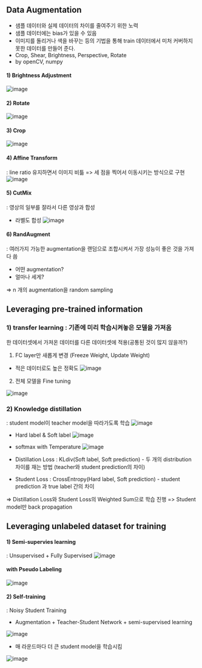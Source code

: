 ## Data Augmentation
- 샘플 데이터와 실제 데이터의 차이를 줄여주기 위한 노력  
- 샘플 데이터에는 bias가 있을 수 있음  
- 이미지를 돌리거나 색을 바꾸는 등의 기법을 통해 train 데이터에서 미처 커버하지 못한 데이터를 만들어 준다.
- Crop, Shear, Brightness, Perspective, Rotate
- by openCV, numpy

#### 1) Brightness Adjustment
![image](https://user-images.githubusercontent.com/51853700/132299654-87f64d2b-3834-420c-88da-e0c45ad645b3.png)

#### 2) Rotate
![image](https://user-images.githubusercontent.com/51853700/132299716-c16efd38-b6c4-4505-9d2d-a3239a7e267e.png)

#### 3) Crop
![image](https://user-images.githubusercontent.com/51853700/132299782-36c563c7-cf66-4b42-b431-07f55471c135.png)

#### 4) Affine Transform
: line ratio 유지하면서 이미지 비틂 => 세 점을 찍어서 이동시키는 방식으로 구현
![image](https://user-images.githubusercontent.com/51853700/132299953-b33e0e60-8896-4f61-ac07-b7360d29aace.png)

#### 5) CutMix
: 영상의 일부를 잘라서 다른 영상과 합성 
* 라벨도 합성
![image](https://user-images.githubusercontent.com/51853700/132300056-ff196249-9628-4361-8bf2-3c1d434d04a3.png)

#### 6) RandAugment
: 여러가지 가능한 augmentation을 랜덤으로 조합시켜서 가장 성능이 좋은 것을 가져다 씀
* 어떤 augmentation?
* 얼마나 세게?

=> n 개의 augmentation을 random sampling





## Leveraging pre-trained information
 
### 1) transfer learning : 기존에 미리 학습시켜놓은 모델을 가져옴  
한 데이터셋에서 가져온 데이터를 다른 데이터셋에 적용(공통된 것이 많지 않을까?)


1) FC layer만 새롭게 변경 (Freeze Weight, Update Weight)
- 적은 데이터로도 높은 정확도
![image](https://user-images.githubusercontent.com/51853700/132296417-e44fb47b-902b-40b5-8a9b-09f793798fcc.png)

2) 전체 모델을 Fine tuning 

![image](https://user-images.githubusercontent.com/51853700/132296322-a0f4bb79-bd14-44f9-945e-bbbe2394c8a8.png)



### 2) Knowledge distillation
: student model이 teacher model을 따라가도록 학습
![image](https://user-images.githubusercontent.com/51853700/132296921-ca31753f-effc-4252-8735-c3046f453a26.png)


* Hard label & Soft label
![image](https://user-images.githubusercontent.com/51853700/132296793-76c84434-b9b7-4485-a754-cae8c7257394.png)

* softmax with Temperature
![image](https://user-images.githubusercontent.com/51853700/132296865-554e6eee-7727-483a-a9d4-f0c90e6336e7.png)

* Distillation Loss
: KLdiv(Soft label, Soft prediction) - 두 개의 distribution 차이를 재는 방법 (teacher와 student prediction의 차이)

* Student Loss
: CrossEntropy(Hard label, Soft prediction) - student prediction 과 true label 간의 차이

=> Distillation Loss와 Student Loss의 Weighted Sum으로 학습 진행 
=> Student model만 back propagation


## Leveraging unlabeled dataset for training

#### 1) Semi-supervies learning
: Unsupervised + Fully Supervised
![image](https://user-images.githubusercontent.com/51853700/132298647-d9aeebe3-4653-4ba8-8e00-62e4a7f2ca1f.png)

#### with Pseudo Labeling
![image](https://user-images.githubusercontent.com/51853700/132298881-c5986305-bc20-487c-a2bd-393a47521adb.png)


#### 2) Self-training
: Noisy Student Training
- Augmentation + Teacher-Student Network + semi-supervised learning

![image](https://user-images.githubusercontent.com/51853700/132299088-cfcc8e7f-2444-44c3-a8c1-3d0ed0ab32df.png)
* 매 라운드마다 더 큰 student model을 학습시킴

![image](https://user-images.githubusercontent.com/51853700/132299278-41fa7565-7ba6-4673-9ffe-4c964e8f386a.png)

